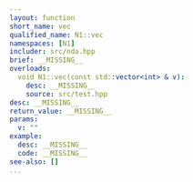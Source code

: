 ```yaml
---
layout: function
short_name: vec
qualified_name: N1::vec
namespaces: [N1]
includer: src/nda.hpp
brief: __MISSING__
overloads:
  void N1::vec(const std::vector<int> & v):
    desc: __MISSING__
    source: src/test.hpp
desc: __MISSING__
return_value: __MISSING__
params:
  v: ""
example:
  desc: __MISSING__
  code: __MISSING__
see-also: []
...
```

